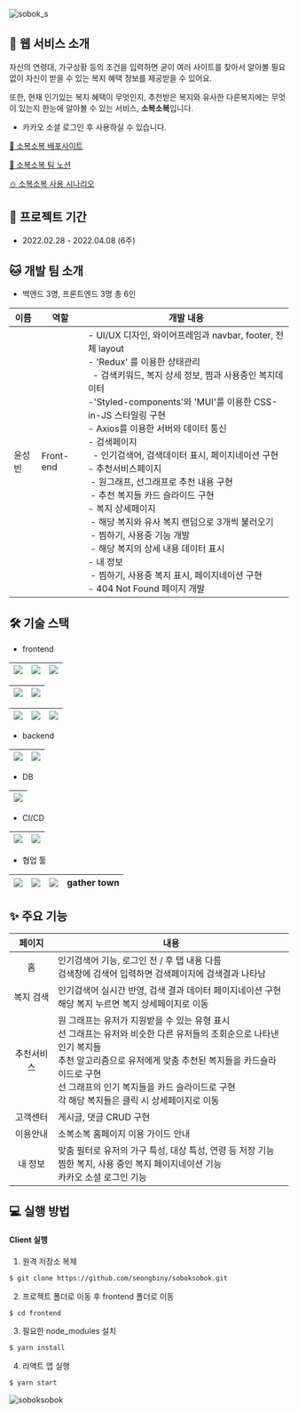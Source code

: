 ![sobok_s](https://user-images.githubusercontent.com/60650518/162565130-47d661a8-9d32-4e9d-a160-f49bbf0b3087.png)

## 👀 웹 서비스 소개

자신의 연령대, 가구상황 등의 조건을 입력하면 굳이 여러 사이트를 찾아서 알아볼 필요 없이 자신이 받을 수 있는 복지 혜택 정보를 제공받을 수 있어요.

또한, 현재 인기있는 복지 혜택이 무엇인지, 추천받은 복지와 유사한 다른복지에는 무엇이 있는지 한눈에 알아볼 수 있는 서비스, **소복소복**입니다.

* 카카오 소셜 로그인 후 사용하실 수 있습니다.

[💙 소복소복 배포사이트](http://j6c205.p.ssafy.io/)

[📘 소복소복 팀 노션](https://www.notion.so/eunjii/98cfec07fa0643318856387b525b1d98)

[⛄ 소복소복 사용 시나리오](https://github.com/seongbiny/soboksobok/tree/master/exec/4.%20%EC%8B%9C%EB%82%98%EB%A6%AC%EC%98%A4)

## 📅 프로젝트 기간

* 2022.02.28 - 2022.04.08 (6주) 

## 🐱 개발 팀 소개

* 백엔드 3명, 프론트엔드 3명 총 6인

| 이름   | 역할      | 개발 내용                                                    |
| ------ | --------- | ------------------------------------------------------------ |
| 윤성빈 | Front-end | - UI/UX 디자인, 와이어프레임과 navbar, footer, 전체 layout<br />- 'Redux' 를 이용한 상태관리<br />&nbsp;&nbsp;- 검색키워드, 복지 상세 정보, 찜과 사용중인 복지데이터<br />-'Styled-components'와 'MUI'를 이용한 CSS-in-JS 스타일링 구현<br />- Axios를 이용한 서버와 데이터 통신<br />- 검색페이지 <br />&nbsp;&nbsp;- 인기검색어, 검색데이터 표시, 페이지네이션 구현<br />- 추천서비스페이지<br />&nbsp;- 원그래프, 선그래프로 추천 내용 구현<br /> &nbsp;- 추천 복지들 카드 슬라이드 구현<br />- 복지 상세페이지<br /> &nbsp;- 해당 복지와 유사 복지 랜덤으로 3개씩 불러오기 <br /> &nbsp;- 찜하기, 사용중 기능 개발<br /> &nbsp;- 해당 복지의 상세 내용 데이터 표시<br />- 내 정보<br /> &nbsp;- 찜하기, 사용중 복지 표시, 페이지네이션 구현<br />- 404 Not Found 페이지 개발 |

## 🛠️ 기술 스택

* frontend

| <img src="https://img.shields.io/badge/HTML5-E34F26?style=flat-square&logo=HTML5&logoColor=white"/> | <img src="https://img.shields.io/badge/CSS3-1572B6?style=flat-square&logo=CSS3&logoColor=white"/> | <img src="https://img.shields.io/badge/JavaScript-F7DF1E?style=flat-square&logo=JavaScript&logoColor=white"/> |
| :----------------------------------------------------------: | :----------------------------------------------------------: | :----------------------------------------------------------: |

| <img src="https://img.shields.io/badge/React-61DAFB?style=flat-square&logo=React&logoColor=white"/> | <img src="https://img.shields.io/badge/Redux-764ABC?style=flat-square&logo=Redux&logoColor=white"/> |
| :----------------------------------------------------------: | :----------------------------------------------------------: |

| <img src="https://img.shields.io/badge/Bootstrap-7952B3?style=flat-square&logo=Bootstrap&logoColor=white"/> | <img src="https://img.shields.io/badge/MUI-007FFF?style=flat-square&logo=MUI&logoColor=white"/> | <img src="https://img.shields.io/badge/styledcomponents-DB7093?style=flat-square&logo=styled-components&logoColor=white"/> |
| :----------------------------------------------------------: | :----------------------------------------------------------: | :----------------------------------------------------------: |

* backend

| <img src="https://img.shields.io/badge/SpringBoot-6DB33F?style=flat-square&logo=SpringBoot&logoColor=white"/> | <img src="https://img.shields.io/badge/Django-092E20?style=flat-square&logo=Django&logoColor=white"/> |
| :----------------------------------------------------------: | :----------------------------------------------------------: |

* DB

| <img src="https://img.shields.io/badge/MySQL-4479A1?style=flat-square&logo=MySQL&logoColor=white"/> |
| :----------------------------------------------------------: |

* CI/CD

| <img src="https://img.shields.io/badge/Docker-2496ED?style=flat-square&logo=Docker&logoColor=white"/> | <img src="https://img.shields.io/badge/NGINX-009639?style=flat-square&logo=NGINX&logoColor=white"/> |
| :----------------------------------------------------------: | :----------------------------------------------------------: |

* 협업 툴

| <img src="https://img.shields.io/badge/Jira-0052CC?style=flat-square&logo=Jira&logoColor=white"/> | <img src="https://img.shields.io/badge/Git-F05032?style=flat-square&logo=Git&logoColor=white"/> | <img src="https://img.shields.io/badge/Notion-000000?style=flat-square&logo=Notion&logoColor=white"/> | gather town |
| :----------------------------------------------------------: | :----------------------------------------------------------: | :----------------------------------------------------------: | :---------: |

## ✨ 주요 기능

|   페이지   | 내용                                                         |
| :--------: | ------------------------------------------------------------ |
|     홈     | 인기검색어 기능, 로그인 전 / 후 탭 내용 다름<br />검색창에 검색어 입력하면 검색페이지에 검색결과 나타남 |
| 복지 검색  | 인기검색어 실시간 반영, 검색 결과 데이터 페이지네이션 구현<br />해당 복지 누르면 복지 상세페이지로 이동 |
| 추천서비스 | 원 그래프는 유저가 지원받을 수 있는 유형 표시<br />선 그래프는 유저와 비슷한 다른 유저들의 조회순으로 나타낸 인기 복지들<br />추천 알고리즘으로 유저에게 맞춤 추천된 복지들을 카드슬라이드로 구현<br />선 그래프의 인기 복지들을 카드 슬라이드로 구현<br />각 해당 복지들은 클릭 시 상세페이지로 이동 |
|  고객센터  | 게시글, 댓글 CRUD 구현                                       |
|  이용안내  | 소복소복 홈페이지 이용 가이드 안내                           |
|  내 정보   | 맞춤 필터로 유저의 가구 특성, 대상 특성, 연령 등 저장 기능<br />찜한 복지, 사용 중인 복지 페이지네이션 기능<br />카카오 소셜 로그인 기능 |

## 💻 실행 방법

#### Client 실행

1. 원격 저장소 복제

```bash
$ git clone https://github.com/seongbiny/soboksobok.git
```

2. 프로젝트 폴더로 이동 후 frontend 폴더로 이동

```bash
$ cd frontend
```

3. 필요한 node_modules 설치

```bash
$ yarn install
```

4. 리액트 앱 실행

```bash
$ yarn start
```

![soboksobok](https://user-images.githubusercontent.com/60650518/162564933-b1ba0018-0999-4e21-ba28-324b9ec4801e.gif)